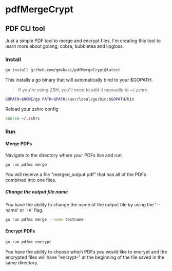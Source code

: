 # pdfMergeCrypt

## PDF CLI tool

Just a simple PDF tool to merge and encrypt files, I'm creating this tool
to learn more about golang, cobra, bubbletea and lipgloss.

### Install

```bash
go install github.com/gmskazi/pdfMergeCrypt@latest
```

This installs a go binary that will automatically bind to your $GOPATH.
> If you're using ZSH, you'll need to add it manually to ~/.zshrc.

```bash
GOPATH=$HOME/go PATH=$PATH:/usr/local/go/bin:$GOPATH/bin
```

Reload your zshrc config

```bash
source ~/.zshrc
```

### Run

#### Merge PDFs

Navigate to the directory where your PDFs live and run:

```bash
go run pdfmc merge
```

You will receive a file "merged_output.pdf" that has all of the PDFs
combined into one files.

##### Change the output file name

You have the ability to change the name of the output file by using the '--name'
or '-n' flag.

```bash
go run pdfmc merge --name testname
```

#### Encrypt PDFs

```bash
go run pdfmc encrypt
```

You have the ability to choose which PDFs you would like to encrypt and
the encrypted files will have "encrypt-" at the beginning of the file saved
in the same directory.
